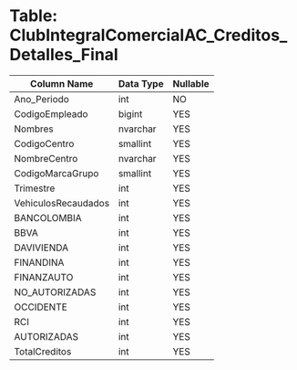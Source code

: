 # Table: ClubIntegralComercialAC_Creditos_Detalles_Final

| Column Name | Data Type | Nullable |
|-------------|-----------|----------|
| Ano_Periodo | int | NO |
| CodigoEmpleado | bigint | YES |
| Nombres | nvarchar | YES |
| CodigoCentro | smallint | YES |
| NombreCentro | nvarchar | YES |
| CodigoMarcaGrupo | smallint | YES |
| Trimestre | int | YES |
| VehiculosRecaudados | int | YES |
| BANCOLOMBIA | int | YES |
| BBVA | int | YES |
| DAVIVIENDA | int | YES |
| FINANDINA | int | YES |
| FINANZAUTO | int | YES |
| NO_AUTORIZADAS | int | YES |
| OCCIDENTE | int | YES |
| RCI | int | YES |
| AUTORIZADAS | int | YES |
| TotalCreditos | int | YES |
